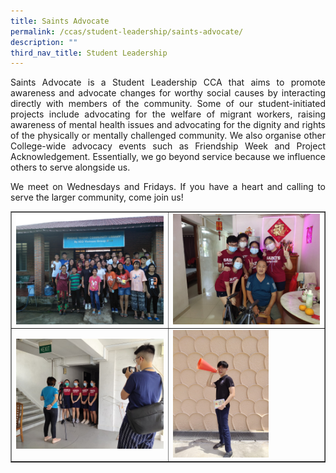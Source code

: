 ```yaml
---
title: Saints Advocate
permalink: /ccas/student-leadership/saints-advocate/
description: ""
third_nav_title: Student Leadership
---
```

<p align="justify">Saints Advocate is a Student Leadership CCA that aims to promote awareness and advocate changes for worthy social causes by interacting directly with members of the community. Some of our student-initiated projects include advocating for the welfare of migrant workers, raising awareness of mental health issues and advocating for the dignity and rights of the physically or mentally challenged community. We also organise other College-wide advocacy events such as Friendship Week and Project Acknowledgement. Essentially, we go beyond service because we influence others to serve alongside us.</p>
<p align="justify">We meet on Wednesdays and Fridays. If you have a heart and calling to serve the larger community, come join us!</p>
<table style="border-collapse: collapse; width: 100%;" border="1">
<tbody>
<tr>
<td style="width: 50%;"><img src="/images/sa1.jpg"></td>
<td style="width: 50%;"><img src="/images/sa2.jpg"></td>
</tr>
<tr>
<td style="width: 50%;"><img src="/images/sa3.jpg"></td>
<td style="width: 50%;"><img style="width: 65%;" src="/images/sa4.jpg"></td>
</tr>
</tbody>
</table>